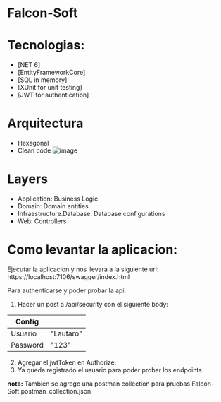 # Falcon-Soft

# Tecnologias:
* [NET 6] 
* [EntityFrameworkCore]
* [SQL in memory]
* [XUnit for unit testing]
* [JWT for authentication]

# Arquitectura
* Hexagonal
* Clean code
![image](https://user-images.githubusercontent.com/41306563/156865443-e2cf4db2-e861-4af2-8342-b9504aba98ad.png)

# Layers
* Application: Business Logic
* Domain: Domain entities
* Infraestructure.Database: Database configurations
* Web: Controllers

# Como levantar la aplicacion:

Ejecutar la aplicacion y nos llevara a la siguiente url:
https://localhost:7106/swagger/index.html

Para authenticarse y poder probar la api:

1. Hacer un post a /api/security con el siguiente body:

| Config |  |
| ------ | ------ |
| Usuario | "Lautaro" |
| Password | "123" |

2. Agregar el jwtToken en Authorize.
3. Ya queda registrado el usuario para poder probar los endpoints

**nota:** Tambien se agrego una postman collection para pruebas Falcon-Soft.postman_collection.json
